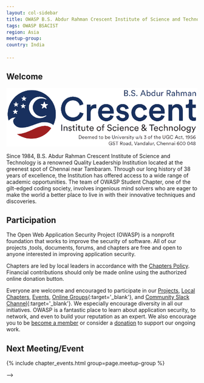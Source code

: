 ```yaml
---
layout: col-sidebar
title: OWASP B.S. Abdur Rahman Crescent Institute of Science and Technology - Student Chapter
tags: OWASP BSACIST
region: Asia
meetup-group:
country: India

---
```




## Welcome

![logo](assets/images/Crescent_logo-main.png)


Since 1984, B.S. Abdur Rahman Crescent Institute of Science and Technology is a renowned Quality Leadership Institution located at the greenest spot of Chennai near Tambaram. Through our long history of 38 years of excellence, the Institution has offered access to a wide range of academic opportunities. The team of OWASP Student Chapter, one of the gilt-edged coding society, involves ingenious mind solvers who are eager to make the world a better place to live in with their innovative techniques and discoveries. 

## Participation
The Open Web Application Security Project (OWASP) is a nonprofit foundation that works to improve the security of software. All of our projects ,tools, documents, forums, and chapters are free and open to anyone interested in improving application security. 

Chapters are led by local leaders in accordance with the [Chapters Policy](/www-policy/operational/chapters). Financial contributions should only be made online using the authorized online donation button. 

Everyone are welcome and encouraged to participate in our [Projects](/projects/), [Local Chapters](/chapters/), [Events](/events/), [Online Groups](https://groups.google.com/a/owasp.com/){:target='_blank'}, and [Community Slack Channel](https://owasp.slack.com/){:target='_blank'}. We especially encourage diversity in all our initiatives. OWASP is a fantastic place to learn about application security, to network, and even to build your reputation as an expert. We also encourage you to be [become a member](/membership/) or consider a [donation](/donate/) to support our ongoing work.

Next Meeting/Event <!-- You should keep this section as it will populate your meetup events -->
---------------------
{% include chapter_events.html group=page.meetup-group %}




-->
